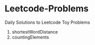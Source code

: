 # Leetcode-Problems

Daily Solutions to Leetcode Toy Problems

1. shortestWordDistance
2. countingElements